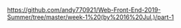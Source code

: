 https://github.com/andy770921/Web-Front-End-2019-Summer/tree/master/week-1%20(by%2016%20Jul.)/part-1